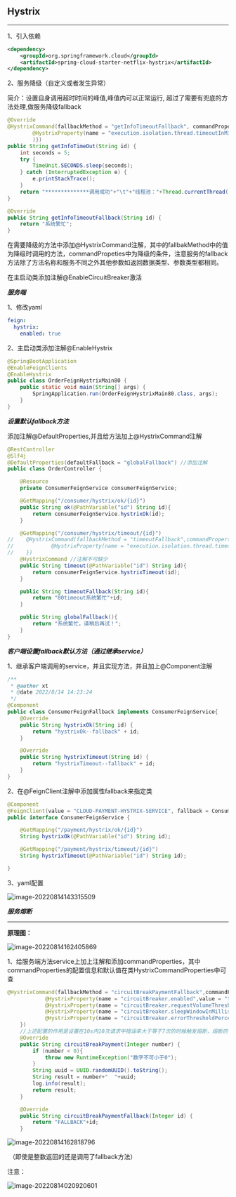 ## Hystrix

*****

1、引入依赖

```xml
<dependency>
    <groupId>org.springframework.cloud</groupId>
    <artifactId>spring-cloud-starter-netflix-hystrix</artifactId>
</dependency>
```

2、服务降级（自定义或者发生异常）

简介：设置自身调用超时时间的峰值,峰值内可以正常运行,  超过了需要有兜底的方法处理,做服务降级fallback

```java
@Override
@HystrixCommand(fallbackMethod = "getInfoTimeoutFallback", commandProperties = {
        @HystrixProperty(name = "execution.isolation.thread.timeoutInMilliseconds", value = "3000" //最长调用时间为3s
        )})
public String getInfoTimeOut(String id) {
    int seconds = 5;
    try {
        TimeUnit.SECONDS.sleep(seconds);
    } catch (InterruptedException e) {
        e.printStackTrace();
    }
    return "**************调用成功"+"\t"+"线程池："+Thread.currentThread().getName()+" port:"+serverPort+" id:"+id+" 耗时："+seconds+"s";
}

@Override
public String getInfoTimeoutFallback(String id) {
    return "系统繁忙";
}
```

在需要降级的方法中添加@HystrixCommand注解，其中的fallbakMethod中的值为降级时调用的方法，commandPropeties中为降级的条件，注意服务的fallback方法除了方法名称和服务不同之外其他参数如返回数据类型、参数类型都相同。

在主启动类添加注解@EnableCircuitBreaker激活

***服务端***

1、修改yaml

```yaml
feign:
  hystrix:
    enabled: true
```

2、主启动类添加注解@EnableHystrix

```java
@SpringBootApplication
@EnableFeignClients
@EnableHystrix
public class OrderFeignHystrixMain80 {
    public static void main(String[] args) {
        SpringApplication.run(OrderFeignHystrixMain80.class, args);
    }
}
```



***设置默认fallback方法***

添加注解@DefaultProperties,并且给方法加上@HystrixCommand注解

```java
@RestController
@Slf4j
@DefaultProperties(defaultFallback = "globalFallback") //添加注解
public class OrderController {

    @Resource
    private ConsumerFeignService consumerFeignService;

    @GetMapping("/consumer/hystrix/ok/{id}")
    public String ok(@PathVariable("id") String id){
        return consumerFeignService.hystrixOk(id);
    }

    @GetMapping("/consumer/hystrix/timeout/{id}")
//    @HystrixCommand(fallbackMethod = "timeoutFallback",commandProperties = {
//            @HystrixProperty(name = "execution.isolation.thread.timeoutInMilliseconds", value = "2110")
//    })
    @HystrixCommand //注解不可缺少
    public String timeout(@PathVariable("id") String id){
        return consumerFeignService.hystrixTimeout(id);
    }

    public String timeoutFallback(String id){
        return "80timeout系统繁忙"+id;
    }

    public String globalFallback(){
        return "系统繁忙，请稍后再试！";
    }
}
```



***客户端设置fallback默认方法（通过继承service）***

1、继承客户端调用的service，并且实现方法，并且加上@Component注解

```java
/**
 * @author xt
 * @date 2022/8/14 14:23:24
 */
@Component
public class ConsumerFeignFallback implements ConsumerFeignService{
    @Override
    public String hystrixOk(String id) {
        return "hystrixOk--fallback" + id;
    }

    @Override
    public String hystrixTimeout(String id) {
        return "hystrixTimeout--fallback" + id;
    }
}
```

2、在@FeignClient注解中添加属性fallback来指定类

```java
@Component
@FeignClient(value = "CLOUD-PAYMENT-HYSTRIX-SERVICE", fallback = ConsumerFeignFallback.class)
public interface ConsumerFeignService {

    @GetMapping("/payment/hystrix/ok/{id}")
    String hystrixOk(@PathVariable("id") String id);

    @GetMapping("/payment/hystrix/timeout/{id}")
    String hystrixTimeout(@PathVariable("id") String id);

}
```

3、yaml配置

![image-20220814143315509](C:\Users\amane\AppData\Roaming\Typora\typora-user-images\image-20220814143315509.png)



***服务熔断***

****

**原理图：**

![image-20220814162405869](C:\Users\amane\AppData\Roaming\Typora\typora-user-images\image-20220814162405869.png)

1、给服务端方法service上加上注解和添加commandProperties，其中commandProperties的配置信息和默认值在类HystrixCommandProperties中可查

```java
@HystrixCommand(fallbackMethod = "circuitBreakPaymentFallback",commandProperties = {
            @HystrixProperty(name = "circuitBreaker.enabled",value = "true"), //开启断路器
            @HystrixProperty(name = "circuitBreaker.requestVolumeThreshold",value = "10"), //10次为有效次数
            @HystrixProperty(name = "circuitBreaker.sleepWindowInMilliseconds",value = "10000"), //在10s内的10次
            @HystrixProperty(name = "circuitBreaker.errorThresholdPercentage",value = "70") //错误率达70%
    })
	//上述配置的作用是设置在10s内10次请求中错误率大于等于7次的时候触发熔断，熔断的作用是暂时关闭该服务的调用，即在熔断期间调用circuitBreakPayment的时候总是返回的是调用circuitBreakPaymentFallback的结果，经过一段时间以后若该服务的错误率减少，熔断器恢复，服务正常使用
    @Override
    public String circuitBreakPayment(Integer number) {
        if (number < 0){
            throw new RuntimeException("数字不可小于0");
        }
        String uuid = UUID.randomUUID().toString();
        String result = number+"  "+uuid;
        log.info(result);
        return result;
    }

    @Override
    public String circuitBreakPaymentFallback(Integer id) {
        return "FALLBACK"+id;
    }
```

![image-20220814162818796](C:\Users\amane\AppData\Roaming\Typora\typora-user-images\image-20220814162818796.png)

​																					（即使是整数返回的还是调用了fallback方法）



注意：

![image-20220814020920601](C:\Users\amane\AppData\Roaming\Typora\typora-user-images\image-20220814020920601.png)